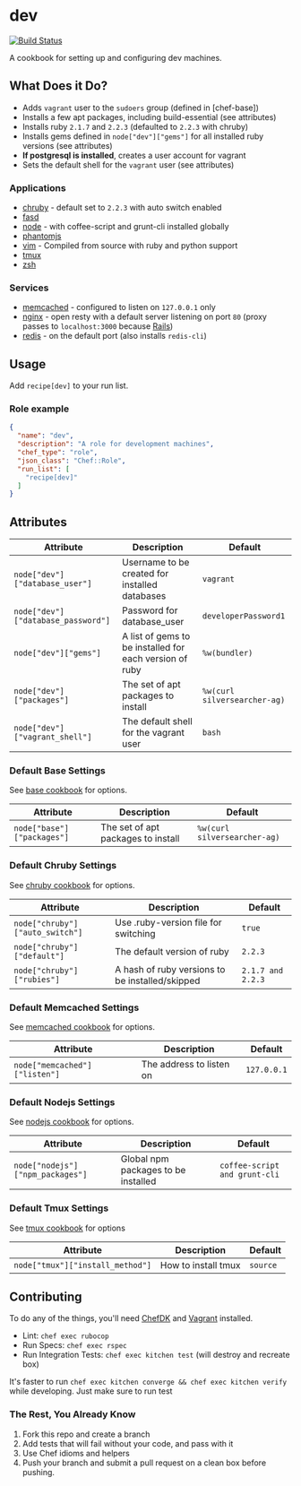 # dev
[![Build Status](https://travis-ci.org/sweeperio/chef-dev.svg?branch=master)](https://travis-ci.org/sweeperio/chef-dev)

A cookbook for setting up and configuring dev machines.

## What Does it Do?

* Adds `vagrant` user to the `sudoers` group (defined in [chef-base])
* Installs a few apt packages, including build-essential (see attributes)
* Installs ruby `2.1.7` and `2.2.3` (defaulted to `2.2.3` with chruby)
* Installs gems defined in `node["dev"]["gems"]` for all installed ruby versions (see attributes)
* **If postgresql is installed**, creates a user account for vagrant
* Sets the default shell for the `vagrant` user (see attributes)

[chef base]: https://github.com/sweeperio/chef-base

### Applications

* [chruby] - default set to `2.2.3` with auto switch enabled
* [fasd]
* [node] - with coffee-script and grunt-cli installed globally
* [phantomjs]
* [vim] - Compiled from source with ruby and python support
* [tmux]
* [zsh]

[chruby]: https://github.com/postmodern/chruby
[fasd]: https://github.com/clvv/fasd
[node]: https://nodejs.org/
[phantomjs]: http://phantomjs.org/
[vim]: http://www.vim.org/
[tmux]: https://tmux.github.io/
[zsh]: http://www.zsh.org/

### Services

* [memcached] - configured to listen on `127.0.0.1` only
* [nginx] - open resty with a default server listening on port `80` (proxy passes to `localhost:3000` because [Rails])
* [redis] - on the default port (also installs `redis-cli`)

[memcached]: http://memcached.org/
[nginx]: https://openresty.org/
[Rails]: http://rubyonrails.org/
[redis]: http://redis.io/

## Usage

Add `recipe[dev]` to your run list.

### Role example

```json
{
  "name": "dev",
  "description": "A role for development machines",
  "chef_type": "role",
  "json_class": "Chef::Role",
  "run_list": [
    "recipe[dev]"
  ]
}
```

## Attributes

Attribute|Description|Default
---------|-----------|-------
`node["dev"]["database_user"]` | Username to be created for installed databases | `vagrant`
`node["dev"]["database_password"]` | Password for database_user | `developerPassword1`
`node["dev"]["gems"]` | A list of gems to be installed for each version of ruby | `%w(bundler)`
`node["dev"]["packages"]` | The set of apt packages to install | `%w(curl silversearcher-ag)`
`node["dev"]["vagrant_shell"]` | The default shell for the vagrant user | `bash`

### Default Base Settings

See [base cookbook] for options.

Attribute|Description|Default
---------|-----------|-------
`node["base"]["packages"]` | The set of apt packages to install | `%w(curl silversearcher-ag)`

[base cookbook]: https://github.com/sweeperio/chef-base

### Default Chruby Settings

See [chruby cookbook] for options.

Attribute|Description|Default
---------|-----------|-------
`node["chruby"]["auto_switch"]` | Use .ruby-version file for switching | `true`
`node["chruby"]["default"]` | The default version of ruby | `2.2.3`
`node["chruby"]["rubies"]` | A hash of ruby versions to be installed/skipped | `2.1.7 and 2.2.3`

[chruby cookbook]: https://github.com/Atalanta/chef-chruby

### Default Memcached Settings

See [memcached cookbook] for options.

Attribute|Description|Default
---------|-----------|-------
`node["memcached"]["listen"]` | The address to listen on | `127.0.0.1`

[memcached cookbook]: https://github.com/chef-cookbooks/memcached

### Default Nodejs Settings

See [nodejs cookbook] for options.

Attribute|Description|Default
---------|-----------|-------
`node["nodejs"]["npm_packages"]` | Global npm packages to be installed | `coffee-script and grunt-cli`

[nodejs cookbook]: https://github.com/redguide/nodejs

### Default Tmux Settings

See [tmux cookbook] for options

Attribute|Description|Default
---------|-----------|-------
`node["tmux"]["install_method"]` | How to install tmux | `source`

[tmux cookbook]: https://github.com/stevendanna/tmux

## Contributing

To do any of the things, you'll need [ChefDK] and [Vagrant] installed.

* Lint: `chef exec rubocop`
* Run Specs: `chef exec rspec`
* Run Integration Tests: `chef exec kitchen test` (will destroy and recreate box)

It's faster to run `chef exec kitchen converge && chef exec kitchen verify` while developing. Just make sure to run test

### The Rest, You Already Know

1. Fork this repo and create a branch
1. Add tests that will fail without your code, and pass with it
1. Use Chef idioms and helpers
1. Push your branch and submit a pull request
on a clean box before pushing.

[ChefDK]: https://downloads.chef.io/chef-dk/
[Vagrant]: https://www.vagrantup.com/
